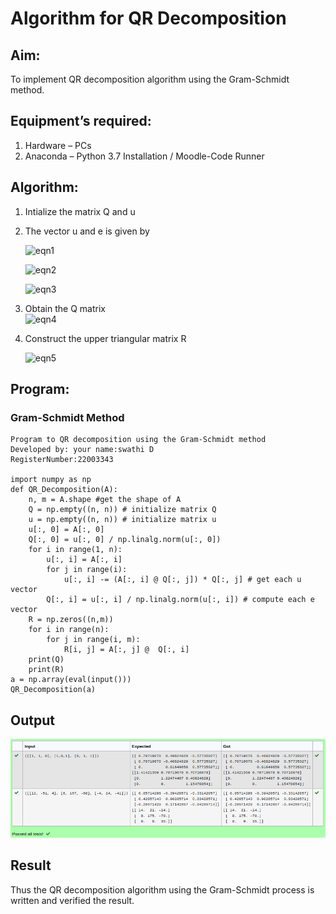 # Algorithm for QR Decomposition
## Aim:
To implement QR decomposition algorithm using the Gram-Schmidt method.
## Equipment’s required:
1.	Hardware – PCs
2.	Anaconda – Python 3.7 Installation / Moodle-Code Runner
## Algorithm:
1.	Intialize the matrix Q and u
2.	The vector u and e is given by

    ![eqn1](./ex4.jpg)

    ![eqn2](./ex6.jpg)

    ![eqn3](./ex3.jpg)

3.	Obtain the Q matrix   
    ![eqn4](./ex1.jpg)
4.	Construct the upper triangular matrix R

    ![eqn5](./ex2.jpg)



## Program:
### Gram-Schmidt Method
``` 
Program to QR decomposition using the Gram-Schmidt method
Developed by: your name:swathi D
RegisterNumber:22003343 

import numpy as np
def QR_Decomposition(A):
    n, m = A.shape #get the shape of A
    Q = np.empty((n, n)) # initialize matrix Q
    u = np.empty((n, n)) # initialize matrix u
    u[:, 0] = A[:, 0]
    Q[:, 0] = u[:, 0] / np.linalg.norm(u[:, 0])
    for i in range(1, n):
        u[:, i] = A[:, i]
        for j in range(i):
            u[:, i] -= (A[:, i] @ Q[:, j]) * Q[:, j] # get each u vector
        Q[:, i] = u[:, i] / np.linalg.norm(u[:, i]) # compute each e vector
    R = np.zeros((n,m))
    for i in range(n):
        for j in range(i, m):
            R[i, j] = A[:, j] @  Q[:, i]
    print(Q)
    print(R)
a = np.array(eval(input()))
QR_Decomposition(a)
```

## Output
![output](./images/output.png)
## Result
Thus the QR decomposition algorithm using the Gram-Schmidt process is written and verified the result.